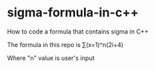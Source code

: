# sigma-formula-in-c++
How to code a formula that contains sigma in C++

The formula in this repo is ∑(x=1)^n(2i+4)

Where "n" value is user's input
